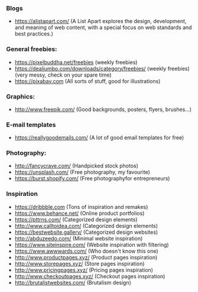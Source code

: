 ### Blogs
  * <a href="https://alistapart.com/">https://alistapart.com/</a> (A List Apart explores the design, development, and meaning of web content, with a special focus on web standards and best practices.)
  
### General freebies:
  * <a href="https://pixelbuddha.net/freebies">https://pixelbuddha.net/freebies</a> (weekly freebies)
  * <a href="https://dealjumbo.com/downloads/category/freebies/">https://dealjumbo.com/downloads/category/freebies/</a> (weekly freebies) (very messy, check on your spare time)
  * <a href="https://pixabay.com">https://pixabay.com</a> (All sorts of stuff, good for illustrations)
    
### Graphics:
  * <a href="http://www.freepik.com/">http://www.freepik.com/</a> (Good backgrounds, posters, flyers, brushes...)
 
### E-mail templates
  * <a href="https://reallygoodemails.com/">https://reallygoodemails.com/</a> (A lot of good email templates for free)
  
### Photography:
  * <a href="http://fancycrave.com/">http://fancycrave.com/</a> (Handpicked stock photos)
  * <a href="https://unsplash.com/">https://unsplash.com/</a> (Free photography, my favourite)
   * <a href=" https://burst.shopify.com/"> https://burst.shopify.com/</a> (Free photographyfor entrepreneurs)
  
### Inspiration
  * <a href="https://dribbble.com">https://dribbble.com</a> (Tons of inspiration and remakes)
  * <a href="https://www.behance.net/">https://www.behance.net/</a> (Online product portfolios)
  * <a href="https://pttrns.com/">https://pttrns.com/</a> (Categorized design elements)
  * <a href="http://www.calltoidea.com/">http://www.calltoidea.com/</a> (Categorized design elements)
  * <a href="https://bestwebsite.gallery/">https://bestwebsite.gallery/</a> (Categorized design websites)
  * <a href="http://abduzeedo.com/">http://abduzeedo.com/</a> (Minimal website inspiration)
  * <a href="https://www.siteinspire.com/">https://www.siteinspire.com/</a> (Website inspiration with filtering)
  * <a href="https://www.awwwards.com/">https://www.awwwards.com/</a> (Who doesn't know this one)
  * <a href="http://www.productpages.xyz/">http://www.productpages.xyz/</a> (Product pages inspiration)
  * <a href="http://www.storepages.xyz/">http://www.storepages.xyz/</a> (Store pages inspiration)
  * <a href="http://www.pricingpages.xyz/">http://www.pricingpages.xyz/</a> (Pricing pages inspiration)
  * <a href="http://www.checkoutpages.xyz/">http://www.checkoutpages.xyz/</a> (Checkout pages inspiration)
  * <a href="http://brutalistwebsites.com/">http://brutalistwebsites.com/</a> (Brutalism design)
